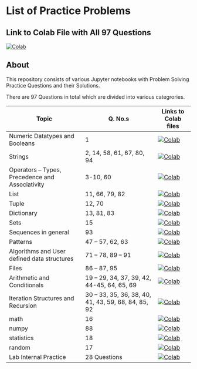 # List of Practice Problems

## Link to Colab File with All 97 Questions

[![Colab](https://colab.research.google.com/assets/colab-badge.svg)](https://colab.research.google.com/github/gjaynir0508/psp-practice-problems-97/blob/main/all_in_one-1-97.ipynb)

## About

This repository consists of various Jupyter notebooks with Problem Solving Practice Questions and their Solutions.

There are 97 Questions in total which are divided into various categrories.

| Topic | Q. No.s | Links to Colab files|
|---|---|---|
| Numeric Datatypes and Booleans | 1 | [![Colab](https://colab.research.google.com/assets/colab-badge.svg)](https://colab.research.google.com/github/gjaynir0508/psp-practice-problems-97/blob/main/numeric_datatypes_and_bool-1.ipynb) |
| Strings | 2, 14, 58, 61, 67, 80, 94 | [![Colab](https://colab.research.google.com/assets/colab-badge.svg)](https://colab.research.google.com/github/gjaynir0508/psp-practice-problems-97/blob/main/strings-2%2C14%2C58%2C61%2C67%2C80%2C94.ipynb) |
| Operators – Types, Precedence and Associativity | 3-10, 60 | [![Colab](https://colab.research.google.com/assets/colab-badge.svg)](https://colab.research.google.com/github/gjaynir0508/psp-practice-problems-97/blob/main/operators_precedence_and_associativity-3-10%2C60.ipynb) |
| List | 11, 66, 79, 82 | [![Colab](https://colab.research.google.com/assets/colab-badge.svg)](https://colab.research.google.com/github/gjaynir0508/psp-practice-problems-97/blob/main/lists-11%2C66%2C79%2C82.ipynb) |
| Tuple | 12, 70 | [![Colab](https://colab.research.google.com/assets/colab-badge.svg)](https://colab.research.google.com/github/gjaynir0508/psp-practice-problems-97/blob/main/tuples-12%2C70.ipynb) |
| Dictionary | 13, 81, 83 | [![Colab](https://colab.research.google.com/assets/colab-badge.svg)](https://colab.research.google.com/github/gjaynir0508/psp-practice-problems-97/blob/main/dictionaries-13%2C81%2C83%2C97.ipynb) |
| Sets | 15 | [![Colab](https://colab.research.google.com/assets/colab-badge.svg)](https://colab.research.google.com/github/gjaynir0508/psp-practice-problems-97/blob/main/sets-15.ipynb) |
| Sequences in general | 93 | [![Colab](https://colab.research.google.com/assets/colab-badge.svg)](https://colab.research.google.com/github/gjaynir0508/psp-practice-problems-97/blob/main/sequences_in_general-93.ipynb) |
| Patterns | 47 – 57, 62, 63 | [![Colab](https://colab.research.google.com/assets/colab-badge.svg)](https://colab.research.google.com/github/gjaynir0508/psp-practice-problems-97/blob/main/patterns-47-57%2C62%2C63.ipynb) |
| Algorithms and User defined data structures | 71 – 78, 89 – 91 | [![Colab](https://colab.research.google.com/assets/colab-badge.svg)](https://colab.research.google.com/github/gjaynir0508/psp-practice-problems-97/blob/main/algorithms_and_user_defined_data_types-71-78%2C89-91.ipynb) |
| Files | 86 – 87, 95 | [![Colab](https://colab.research.google.com/assets/colab-badge.svg)](https://colab.research.google.com/github/gjaynir0508/psp-practice-problems-97/blob/main/files-86%2C87%2C95%2C96.ipynb) |
| Arithmetic and Conditionals | 19 – 29, 34, 37, 39, 42, 44-45, 64, 65, 69 | [![Colab](https://colab.research.google.com/assets/colab-badge.svg)](https://colab.research.google.com/github/gjaynir0508/psp-practice-problems-97/blob/main/arithmetic_and_conditionals-19-29%2C34%2C37%2C39%2C42%2C44-46%2C64%2C65%2C69.ipynb) |
| Iteration Structures and Recursion | 30 – 33, 35, 36, 38, 40, 41, 43, 59, 68, 84, 85, 92 | [![Colab](https://colab.research.google.com/assets/colab-badge.svg)](https://colab.research.google.com/github/gjaynir0508/psp-practice-problems-97/blob/main/iteration_structures_and_recursion-30-33%2C35%2C36%2C38%2C40%2C41%2C43%2C59%2C68%2C84%2C85%2C92.ipynb) |
| math | 16 | [![Colab](https://colab.research.google.com/assets/colab-badge.svg)](https://colab.research.google.com/github/gjaynir0508/psp-practice-problems-97/blob/main/libraries-16-18%2C88.ipynb) |
| numpy | 88 | [![Colab](https://colab.research.google.com/assets/colab-badge.svg)](https://colab.research.google.com/github/gjaynir0508/psp-practice-problems-97/blob/main/libraries-16-18%2C88.ipynb) |
| statistics | 18 | [![Colab](https://colab.research.google.com/assets/colab-badge.svg)](https://colab.research.google.com/github/gjaynir0508/psp-practice-problems-97/blob/main/libraries-16-18%2C88.ipynb) |
| random | 17 | [![Colab](https://colab.research.google.com/assets/colab-badge.svg)](https://colab.research.google.com/github/gjaynir0508/psp-practice-problems-97/blob/main/libraries-16-18%2C88.ipynb) |
| Lab Internal Practice | 28 Questions | [![Colab](https://colab.research.google.com/assets/colab-badge.svg)](https://colab.research.google.com/github/gjaynir0508/psp-practice-problems-97/blob/main/lab_internal_practice_28Q.ipynb) |
